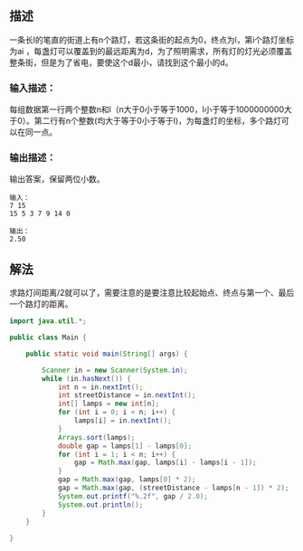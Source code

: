 ## 描述

一条长l的笔直的街道上有n个路灯，若这条街的起点为0，终点为l，第i个路灯坐标为ai ，每盏灯可以覆盖到的最远距离为d，为了照明需求，所有灯的灯光必须覆盖整条街，但是为了省电，要使这个d最小，请找到这个最小的d。

### 输入描述：

每组数据第一行两个整数n和l（n大于0小于等于1000，l小于等于1000000000大于0）。第二行有n个整数(均大于等于0小于等于l)，为每盏灯的坐标，多个路灯可以在同一点。

### 输出描述：

输出答案，保留两位小数。

```
输入：
7 15
15 5 3 7 9 14 0

输出：
2.50
```

## 解法

求路灯间距离/2就可以了，需要注意的是要注意比较起始点、终点与第一个、最后一个路灯的距离。

```java
import java.util.*;

public class Main {

    public static void main(String[] args) {

        Scanner in = new Scanner(System.in);
        while (in.hasNext()) {
            int n = in.nextInt();
            int streetDistance = in.nextInt();
            int[] lamps = new int[n];
            for (int i = 0; i < n; i++) {
                lamps[i] = in.nextInt();
            }
            Arrays.sort(lamps);
            double gap = lamps[1] - lamps[0];
            for (int i = 1; i < n; i++) {
                gap = Math.max(gap, lamps[i] - lamps[i - 1]);
            }
            gap = Math.max(gap, lamps[0] * 2);
            gap = Math.max(gap, (streetDistance - lamps[n - 1]) * 2);
            System.out.printf("%.2f", gap / 2.0);
            System.out.println();
        }
    }
    
}

```

